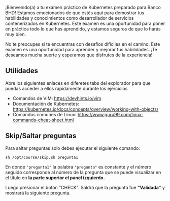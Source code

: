 ¡Bienvenido(a) a tu examen práctico de Kubernetes preparado para Banco BHD! Estamos emocionados de que estés aquí para demostrar tus habilidades y conocimientos como desarrollador de servicios contenerizados en Kubernetes. Este examen es una oportunidad para poner en práctica todo lo que has aprendido, y estamos seguros de que lo harás muy bien.

No te preocupes si te encuentras con desafíos difíciles en el camino. Este examen es una oportunidad para aprender y mejorar tus habilidades. ¡Te deseamos mucha suerte y esperamos que disfrutes de la experiencia!

## Utilidades

Abre los siguientes enlaces en diferetes tabs del explorador para que puedas acceder a ellos rapidamente durante los ejercicios

- Comandos de VIM: https://devhints.io/vim
- Documentación de Kubernetes: https://kubernetes.io/docs/concepts/overview/working-with-objects/
- Comandos comunes de Linux: https://www.guru99.com/linux-commands-cheat-sheet.html

## Skip/Saltar preguntas

Para saltar preguntas solo debes ejecutar el siguiente comando:

`sh /opt/course/skip.sh pregunta1`

En donde `"pregunta1"` la palabra `"pregunta"` es constante y el número seguido corresponde al número de la pregunta que se puede visualizar en el título en **la parte superior el panel izquierdo.**

Luego presionar el botón "CHECK". Saldrá que la preguntá fue **"Validada"** y mostrará la siguiente pregunta.
